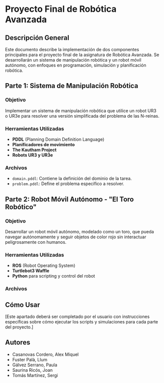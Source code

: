 # Proyecto Final de Robótica Avanzada

## Descripción General

Este documento describe la implementación de dos componentes principales para el proyecto final de la asignatura de Robótica Avanzada. Se desarrollarán un sistema de manipulación robótica y un robot móvil autónomo, con enfoques en programación, simulación y planificación robótica.

## Parte 1: Sistema de Manipulación Robótica

### Objetivo

Implementar un sistema de manipulación robótica que utilice un robot UR3 o UR3e para resolver una versión simplificada del problema de las N-reinas.

### Herramientas Utilizadas

- **PDDL** (Planning Domain Definition Language)
- **Planificadores de movimiento**
- **The Kautham Project**
- **Robots UR3 y UR3e**

### Archivos

- `domain.pddl`: Contiene la definición del dominio de la tarea.
- `problem.pddl`: Define el problema específico a resolver.
<!-- - `simulation_results.md`: Documenta los resultados de las simulaciones.
- `implementation_scripts.py`: Scripts de implementación para el UR3. -->

## Parte 2: Robot Móvil Autónomo - "El Toro Robótico"

### Objetivo

Desarrollar un robot móvil autónomo, modelado como un toro, que pueda navegar autónomamente y seguir objetos de color rojo sin interactuar peligrosamente con humanos.

### Herramientas Utilizadas

- **ROS** (Robot Operating System)
- **Turtlebot3 Waffle**
- **Python** para scripting y control del robot

### Archivos

<!-- - `setup_instructions.md`: Instrucciones detalladas de instalación y configuración.
- `navigation_scripts.py`: Scripts para la navegación y seguimiento del robot.
- `detection_algorithms.py`: Algoritmos para la detección de personas y objetos. -->

## Cómo Usar

[Este apartado deberá ser completado por el usuario con instrucciones específicas sobre cómo ejecutar los scripts y simulaciones para cada parte del proyecto.]

## Autores

- Casanovas Cordero, Alex Miquel
- Fuster Palà, Llum
- Gálvez Serrano, Paula
- Saurina Ricós, Joan
- Tomás Martínez, Sergi